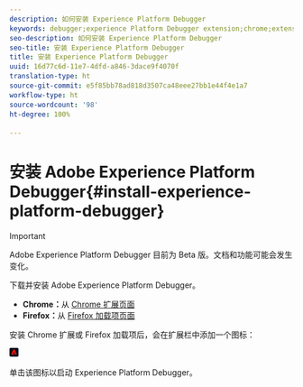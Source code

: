 ```yaml
---
description: 如何安装 Experience Platform Debugger
keywords: debugger;experience Platform Debugger extension;chrome;extension;install
seo-description: 如何安装 Experience Platform Debugger
seo-title: 安装 Experience Platform Debugger
title: 安装 Experience Platform Debugger
uuid: 16d77c6d-11e7-4dfd-a846-3dace9f4070f
translation-type: ht
source-git-commit: e5f85bb78ad818d3507ca48eee27bb1e44f4e1a7
workflow-type: ht
source-wordcount: '98'
ht-degree: 100%

---
```



# 安装 Adobe Experience Platform Debugger{#install-experience-platform-debugger}

>[!IMPORTANT]
>
>Adobe Experience Platform Debugger 目前为 Beta 版。文档和功能可能会发生变化。

下载并安装 Adobe Experience Platform Debugger。

* **Chrome：**&#x200B;从 [Chrome 扩展页面](https://chrome.google.com/webstore/detail/adobe-experience-cloud-de/ocdmogmohccmeicdhlhhgepeaijenapj)
* **Firefox：**&#x200B;从 [Firefox 加载项页面](https://addons.mozilla.org/zh-CN/firefox/addon/adobe-experience-platform-dbg/)

安装 Chrome 扩展或 Firefox 加载项后，会在扩展栏中添加一个图标：

![](assets/start-icon.jpg)

单击该图标以启动 Experience Platform Debugger。

